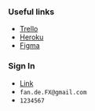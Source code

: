 ### Useful links

- [Trello](https://trello.com/b/mTZlCFxS/paylert-tasks)
- [Heroku](https://payalert.herokuapp.com/)
- [Figma](https://www.figma.com/file/5G6vAdBKkFM9ynkZ0yrZMk/payalert?node-id=2%3A1&viewport=346%2C-602%2C0.4085486829280853)

### Sign In

- [Link](https://payalert.herokuapp.com/users/sign_in)
- `fan.de.FX@gmail.com`
- `1234567`
